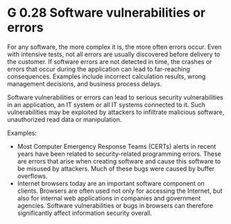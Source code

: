 G 0.28 Software vulnerabilities or errors
===========================================

For any software, the more complex it is, the more often errors occur. Even with intensive tests, not all errors are usually discovered before delivery to the customer. If software errors are not detected in time, the crashes or errors that occur during the application can lead to far-reaching consequences. Examples include incorrect calculation results, wrong management decisions, and business process delays.

Software vulnerabilities or errors can lead to serious security vulnerabilities in an application, an IT system or all IT systems connected to it. Such vulnerabilities may be exploited by attackers to infiltrate malicious software, unauthorized read data or manipulation.

Examples:

* Most Computer Emergency Response Teams (CERTs) alerts in recent years have been related to security-related programming errors. These are errors that arise when creating software and cause this software to be misused by attackers. Much of these bugs were caused by buffer overflows.
* Internet browsers today are an important software component on clients. Browsers are often used not only for accessing the Internet, but also for internal web applications in companies and government agencies. Software vulnerabilities or bugs in browsers can therefore significantly affect information security overall.
